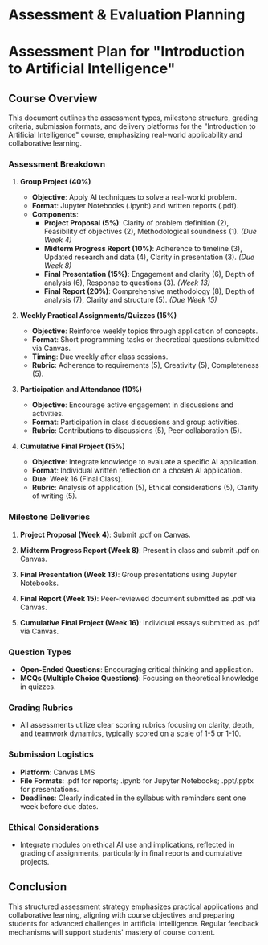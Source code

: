 Assessment & Evaluation Planning
================================

# Assessment Plan for "Introduction to Artificial Intelligence"

## Course Overview
This document outlines the assessment types, milestone structure, grading criteria, submission formats, and delivery platforms for the "Introduction to Artificial Intelligence" course, emphasizing real-world applicability and collaborative learning.

### Assessment Breakdown
1. **Group Project (40%)**
   - **Objective**: Apply AI techniques to solve a real-world problem.
   - **Format**: Jupyter Notebooks (.ipynb) and written reports (.pdf).
   - **Components**:
     - **Project Proposal (5%)**: Clarity of problem definition (2), Feasibility of objectives (2), Methodological soundness (1). *(Due Week 4)*
     - **Midterm Progress Report (10%)**: Adherence to timeline (3), Updated research and data (4), Clarity in presentation (3). *(Due Week 8)*
     - **Final Presentation (15%)**: Engagement and clarity (6), Depth of analysis (6), Response to questions (3). *(Week 13)*
     - **Final Report (20%)**: Comprehensive methodology (8), Depth of analysis (7), Clarity and structure (5). *(Due Week 15)*

2. **Weekly Practical Assignments/Quizzes (15%)**
   - **Objective**: Reinforce weekly topics through application of concepts.
   - **Format**: Short programming tasks or theoretical questions submitted via Canvas.
   - **Timing**: Due weekly after class sessions.
   - **Rubric**: Adherence to requirements (5), Creativity (5), Completeness (5).

3. **Participation and Attendance (10%)**
   - **Objective**: Encourage active engagement in discussions and activities.
   - **Format**: Participation in class discussions and group activities.
   - **Rubric**: Contributions to discussions (5), Peer collaboration (5).

4. **Cumulative Final Project (15%)**
   - **Objective**: Integrate knowledge to evaluate a specific AI application.
   - **Format**: Individual written reflection on a chosen AI application.
   - **Due**: Week 16 (Final Class).
   - **Rubric**: Analysis of application (5), Ethical considerations (5), Clarity of writing (5).

### Milestone Deliveries
1. **Project Proposal (Week 4)**: Submit .pdf on Canvas.
  
2. **Midterm Progress Report (Week 8)**: Present in class and submit .pdf on Canvas.

3. **Final Presentation (Week 13)**: Group presentations using Jupyter Notebooks.

4. **Final Report (Week 15)**: Peer-reviewed document submitted as .pdf via Canvas.

5. **Cumulative Final Project (Week 16)**: Individual essays submitted as .pdf via Canvas.

### Question Types
- **Open-Ended Questions**: Encouraging critical thinking and application.
- **MCQs (Multiple Choice Questions)**: Focusing on theoretical knowledge in quizzes.  

### Grading Rubrics
- All assessments utilize clear scoring rubrics focusing on clarity, depth, and teamwork dynamics, typically scored on a scale of 1-5 or 1-10.

### Submission Logistics
- **Platform**: Canvas LMS
- **File Formats**: .pdf for reports; .ipynb for Jupyter Notebooks; .ppt/.pptx for presentations.
- **Deadlines**: Clearly indicated in the syllabus with reminders sent one week before due dates.

### Ethical Considerations
- Integrate modules on ethical AI use and implications, reflected in grading of assignments, particularly in final reports and cumulative projects.

## Conclusion
This structured assessment strategy emphasizes practical applications and collaborative learning, aligning with course objectives and preparing students for advanced challenges in artificial intelligence. Regular feedback mechanisms will support students' mastery of course content.
